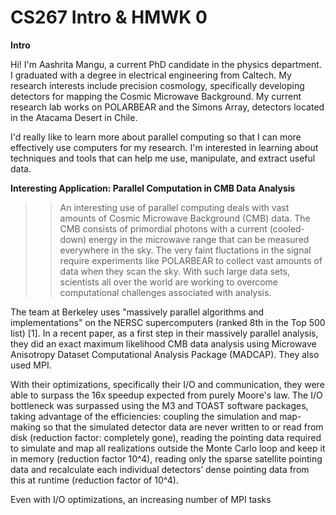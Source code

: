 # CS267 Intro & HMWK 0

**Intro**

Hi! I'm Aashrita Mangu, a current PhD candidate in the physics department. I graduated with a degree in electrical engineering from Caltech. My research interests include precision cosmology, specifically developing detectors for mapping the Cosmic Microwave Background. My current research lab works on POLARBEAR and the Simons Array, detectors located in the Atacama Desert in Chile.

I'd really like to learn more about parallel computing so that I can more effectively use computers for my research. I'm interested in learning about techniques and tools that can help me use, manipulate, and extract useful data.




**Interesting Application: Parallel Computation in CMB Data Analysis**

>> An interesting use of parallel computing deals with vast amounts of Cosmic Microwave Background (CMB) data. The CMB consists of primordial photons with a current (cooled-down) energy in the microwave range that can be measured everywhere in the sky. The very faint fluctations in the signal require experiments like POLARBEAR to collect vast amounts of data when they scan the sky. With such large data sets, scientists all over the world are working to overcome computational challenges associated with analysis.

The team at Berkeley uses "massively parallel algorithms and implementations" on the NERSC supercomputers (ranked 8th in the Top 500 list) [1]. In a recent paper, as a first step in their massively parallel analysis, they did an exact maximum likelihood CMB data analysis using Microwave Anisotropy Dataset Computational Analysis Package (MADCAP). They also used MPI.

With their optimizations, specifically their I/O and communication, they were able to surpass the 16x speedup expected from purely Moore's law. The I/O bottleneck was surpassed using the M3 and TOAST software packages, taking advantage of the efficiencies: coupling the simulation and map-making so that the simulated detector data are never written to or read from disk (reduction factor: completely gone), reading the pointing data required to simulate and map all realizations outside the Monte Carlo loop and keep it in memory (reduction factor 10^4), reading only the sparse satellite pointing data and recalculate each individual detectors’ dense pointing data from this at runtime (reduction factor of 10^4).

Even with I/O optimizations, an increasing number of MPI tasks
